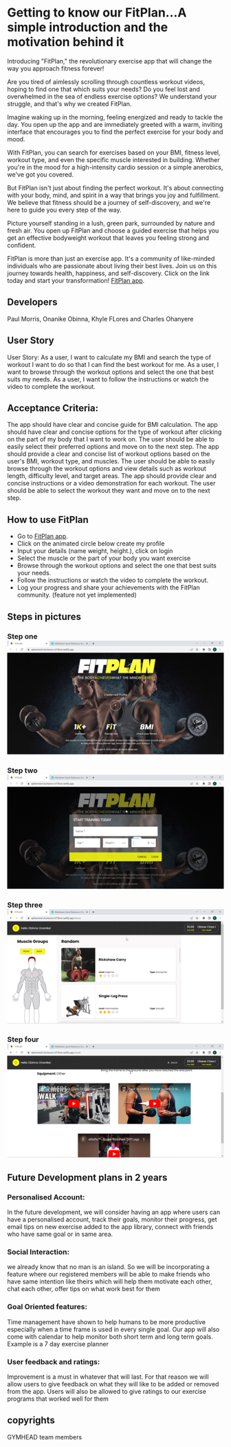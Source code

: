 # Getting to know our FitPlan...A simple introduction and the motivation behind it

Introducing "FitPlan," the revolutionary exercise app that will change the way you approach fitness forever!

Are you tired of aimlessly scrolling through countless workout videos, hoping to find one that which suits your needs? Do you feel lost and overwhelmed in the sea of endless exercise options? We understand your struggle, and that's why we created FitPlan.

Imagine waking up in the morning, feeling energized and ready to tackle the day. You open up the app and are immediately greeted with a warm, inviting interface that encourages you to find the perfect exercise for your body and mood.

With FitPlan, you can search for exercises based on your BMI, fitness level, workout type, and even the specific muscle interested in building. Whether you're in the mood for a high-intensity cardio session or a simple anerobics, we've got you covered.

But FitPlan isn't just about finding the perfect workout. It's about connecting with your body, mind, and spirit in a way that brings you joy and fulfillment. We believe that fitness should be a journey of self-discovery, and we're here to guide you every step of the way.

Picture yourself standing in a lush, green park, surrounded by nature and fresh air. You open up FitPlan and choose a guided exercise that helps you get an effective bodyweight workout that leaves you feeling strong and confident.

FitPlan is more than just an exercise app. It's a community of like-minded individuals who are passionate about living their best lives. Join us on this journey towards health, happiness, and self-discovery. Click on the link today and start your transformation!
[FitPlan app](https://ephemeral-duckanoo-b75bcb.netlify.app/).

## Developers

Paul Morris,
Onanike Obinna,
Khyle FLores and
Charles Ohanyere

## User Story

User Story: As a user, I want to calculate my BMI and search the type of workout I want to do so that I can find the best workout for me.
As a user, I want to browse through the workout options and select the one that best suits my needs.
As a user, I want to follow the instructions or watch the video to complete the workout.

## Acceptance Criteria:

The app should have clear and concise guide for BMI calculation.
The app should have clear and concise options for the type of workout after clicking on the part of my body that I want to work on.
The user should be able to easily select their preferred options and move on to the next step.
The app should provide a clear and concise list of workout options based on the user's BMI, workout type, and muscles.
The user should be able to easily browse through the workout options and view details such as workout length, difficulty level, and target areas.
The app should provide clear and concise instructions or a video demonstration for each workout.
The user should be able to select the workout they want and move on to the next step.

## How to use FitPlan

- Go to [FitPlan app](https://ephemeral-duckanoo-b75bcb.netlify.app/).
- Click on the animated circle below create my profile
- Input your details (name weight, height.), click on login
- Select the muscle or the part of your body you want exercise
- Browse through the workout options and select the one that best suits your needs.
- Follow the instructions or watch the video to complete the workout.
- Log your progress and share your achievements with the FitPlan community. (feature not yet implemented)

## Steps in pictures

### Step one ![first appflow](/public/assets/media/Pageone.jpg)

### Step two ![second appflow](/public/assets/media/Flowtwo.png)

### Step three ![third appflow](/public/assets/media/Floowthree.png)

### Step four ![fourth appflow](/public/assets/media/Flowfour.png)

## Future Development plans in 2 years

### Personalised Account:

In the future development, we will consider having an app where users can have a personalised account, track their goals, monitor their progress, get email tips on new exercise added to the app library, connect with friends who have same goal or in same area.

### Social Interaction:

we already know that no man is an island. So we will be incorporating a feature where our registered members will be able to make friends who have same intention like theirs which will help them motivate each other, chat each other, offer tips on what work best for them

### Goal Oriented features:

Time management have shown to help humans to be more productive especially when a time frame is used in every single goal. Our app will also come with calendar to help monitor both short term and long term goals. Example is a 7 day exercise planner

### User feedback and ratings:

Improvement is a must in whatever that will last. For that reason we will allow users to give feedback on what they will like to be added or removed from the app. Users will also be allowed to give ratings to our exercise programs that worked well for them

## copyrights

GYMHEAD team members

